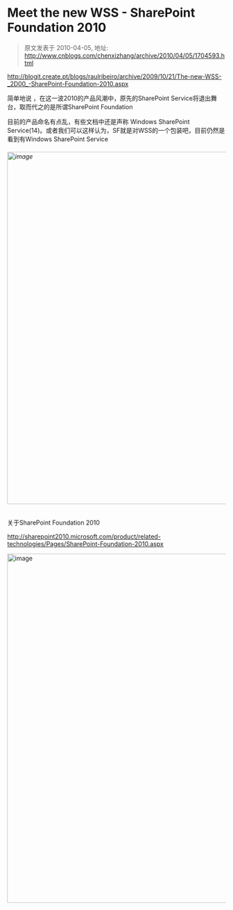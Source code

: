 # Meet the new WSS - SharePoint Foundation 2010 
> 原文发表于 2010-04-05, 地址: http://www.cnblogs.com/chenxizhang/archive/2010/04/05/1704593.html 


<p><a href="http://blogit.create.pt/blogs/raulribeiro/archive/2009/10/21/The-new-WSS-_2D00_-SharePoint-Foundation-2010.aspx">http://blogit.create.pt/blogs/raulribeiro/archive/2009/10/21/The-new-WSS-_2D00_-SharePoint-Foundation-2010.aspx</a></p> <p>简单地说 ，在这一波2010的产品风潮中，原先的SharePoint Service将退出舞台，取而代之的是所谓SharePoint Foundation</p> <p>目前的产品命名有点乱，有些文档中还是声称 Windows SharePoint Service(14)。或者我们可以这样认为，SF就是对WSS的一个包装吧，目前仍然是看到有Windows SharePoint Service</p> <h6><a href="http://images.cnblogs.com/cnblogs_com/chenxizhang/WindowsLiveWriter/MeetthenewWSSSharePointFoundation2010_A809/image_2.png" class="thickbox"><img title="image" border="0" alt="image" src="http://images.cnblogs.com/cnblogs_com/chenxizhang/WindowsLiveWriter/MeetthenewWSSSharePointFoundation2010_A809/image_thumb.png" width="1044" height="810"></a> </h6> <p>关于SharePoint Foundation 2010</p> <p><a href="http://sharepoint2010.microsoft.com/product/related-technologies/Pages/SharePoint-Foundation-2010.aspx">http://sharepoint2010.microsoft.com/product/related-technologies/Pages/SharePoint-Foundation-2010.aspx</a></p> <p><a href="http://images.cnblogs.com/cnblogs_com/chenxizhang/WindowsLiveWriter/MeetthenewWSSSharePointFoundation2010_A809/image_4.png" class="thickbox"><img title="image" border="0" alt="image" src="http://images.cnblogs.com/cnblogs_com/chenxizhang/WindowsLiveWriter/MeetthenewWSSSharePointFoundation2010_A809/image_thumb_1.png" width="1080" height="803"></a></p>